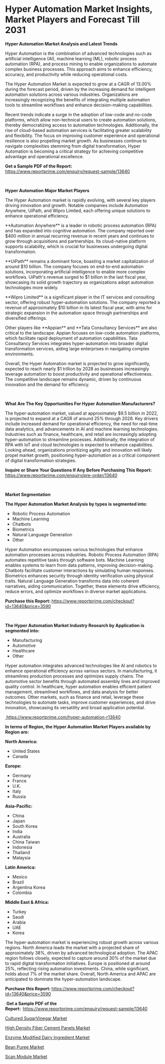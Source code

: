 <p><h1>Hyper Automation Market Insights, Market Players and Forecast Till 2031</h1></p><p><strong>Hyper Automation Market Analysis and Latest Trends</strong></p>
<p><p>Hyper Automation is the combination of advanced technologies such as artificial intelligence (AI), machine learning (ML), robotic process automation (RPA), and process mining to enable organizations to automate complex business processes. This approach aims to enhance efficiency, accuracy, and productivity while reducing operational costs. </p><p>The Hyper Automation Market is expected to grow at a CAGR of 13.00% during the forecast period, driven by the increasing demand for intelligent automation solutions across various industries. Organizations are increasingly recognizing the benefits of integrating multiple automation tools to streamline workflows and enhance decision-making capabilities. </p><p>Recent trends indicate a surge in the adoption of low-code and no-code platforms, which allow non-technical users to create automation solutions, thereby democratizing access to automation technologies. Additionally, the rise of cloud-based automation services is facilitating greater scalability and flexibility. The focus on improving customer experience and operational resilience is also propelling market growth. As businesses continue to navigate complexities stemming from digital transformation, Hyper Automation is becoming a critical strategy for achieving competitive advantage and operational excellence.</p></p>
<p><strong>Get a Sample PDF of the Report:&nbsp;</strong> <a href="https://www.reportprime.com/enquiry/request-sample/13640?utm_campaign=1285&utm_medium=2&utm_source=Github&utm_content=ia&utm_term=11102024&utm_id=hyper-automation">https://www.reportprime.com/enquiry/request-sample/13640</a></p>
<p>&nbsp;</p>
<p><strong>Hyper Automation Major Market Players</strong></p>
<p><p>The Hyper Automation market is rapidly evolving, with several key players driving innovation and growth. Notable companies include Automation Anywhere, UiPath, and Wipro Limited, each offering unique solutions to enhance operational efficiency.</p><p>**Automation Anywhere** is a leader in robotic process automation (RPA) and has expanded into cognitive automation. The company reported over $400 million in annual recurring revenue in recent years and continues to grow through acquisitions and partnerships. Its cloud-native platform supports scalability, which is crucial for businesses undergoing digital transformation.</p><p>**UiPath** remains a dominant force, boasting a market capitalization of around $10 billion. The company focuses on end-to-end automation solutions, incorporating artificial intelligence to enable more complex workflows. UiPath's revenue surged to $1 billion in the last fiscal year, showcasing its solid growth trajectory as organizations adopt automation technologies more widely.</p><p>**Wipro Limited** is a significant player in the IT services and consulting sector, offering robust hyper-automation solutions. The company reported a revenue of approximately $10 billion in its latest fiscal year, with aims for strategic expansion in the automation space through partnerships and diversified offerings.</p><p>Other players like **Appian** and **Tata Consultancy Services** are also critical to the landscape. Appian focuses on low-code automation platforms, which facilitate rapid deployment of automation capabilities. Tata Consultancy Services integrates hyper-automation into broader digital transformation services, aiding large enterprises in navigating complex environments.</p><p>Overall, the Hyper Automation market is projected to grow significantly, expected to reach nearly $1 trillion by 2028 as businesses increasingly leverage automation to boost productivity and operational effectiveness. The competitive landscape remains dynamic, driven by continuous innovation and the demand for efficiency.</p></p>
<p>&nbsp;</p>
<p><strong>What Are The Key Opportunities For Hyper Automation Manufacturers?</strong></p>
<p><p>The hyper-automation market, valued at approximately $9.5 billion in 2022, is projected to expand at a CAGR of around 25% through 2028. Key drivers include increased demand for operational efficiency, the need for real-time data analytics, and advancements in AI and machine learning technologies. Industries such as finance, healthcare, and retail are increasingly adopting hyper-automation to streamline processes. Additionally, the integration of RPA with IoT and cloud technologies is expected to enhance capabilities. Looking ahead, organizations prioritizing agility and innovation will likely propel market growth, positioning hyper-automation as a critical component of digital transformation strategies.</p></p>
<p><strong>Inquire or Share Your Questions If Any Before Purchasing This Report:</strong> <a href="https://www.reportprime.com/enquiry/pre-order/13640?utm_campaign=1285&utm_medium=2&utm_source=Github&utm_content=ia&utm_term=11102024&utm_id=hyper-automation">https://www.reportprime.com/enquiry/pre-order/13640</a></p>
<p>&nbsp;</p>
<p><strong>Market Segmentation</strong></p>
<p><strong>The Hyper Automation Market Analysis by types is segmented into:</strong></p>
<p><ul><li>Robotic Process Automation</li><li>Machine Learning</li><li>Chatbots</li><li>Biometrics</li><li>Natural Language Generation</li><li>Other</li></ul></p>
<p><p>Hyper Automation encompasses various technologies that enhance automation processes across industries. Robotic Process Automation (RPA) automates repetitive tasks through software bots. Machine Learning enables systems to learn from data patterns, improving decision-making. Chatbots facilitate customer interactions by simulating human responses. Biometrics enhances security through identity verification using physical traits. Natural Language Generation transforms data into coherent narratives, aiding communication. Together, these elements drive efficiency, reduce errors, and optimize workflows in diverse market applications.</p></p>
<p><strong>Purchase this Report:&nbsp;</strong><a href="https://www.reportprime.com/checkout?id=13640&price=3590&utm_campaign=1285&utm_medium=2&utm_source=Github&utm_content=ia&utm_term=11102024&utm_id=hyper-automation">https://www.reportprime.com/checkout?id=13640&price=3590</a></p>
<p>&nbsp;</p>
<p><strong>The Hyper Automation Market Industry Research by Application is segmented into:</strong></p>
<p><ul><li>Manufacturing</li><li>Automotive</li><li>Healthcare</li><li>Other</li></ul></p>
<p><p>Hyper automation integrates advanced technologies like AI and robotics to enhance operational efficiency across various sectors. In manufacturing, it streamlines production processes and optimizes supply chains. The automotive sector benefits through automated assembly lines and improved quality control. In healthcare, hyper automation enables efficient patient management, streamlined workflows, and data analysis for better outcomes. Other markets, such as finance and retail, leverage these technologies to automate tasks, improve customer experiences, and drive innovation, showcasing its versatility and broad application potential.</p></p>
<p><a href="https://www.reportprime.com/hyper-automation-r13640?utm_campaign=1285&utm_medium=2&utm_source=Github&utm_content=ia&utm_term=11102024&utm_id=hyper-automation">&nbsp;https://www.reportprime.com/hyper-automation-r13640</a></p>
<p><strong>In terms of Region, the Hyper Automation Market Players available by Region are:</strong></p>
<p>
    <p> <strong> North America: </strong>
        <ul>
            <li>United States</li>
            <li>Canada</li>
        </ul>
        </p> 
    <p> <strong> Europe: </strong>
        <ul>
            <li>Germany</li>
            <li>France</li>
            <li>U.K.</li>
            <li>Italy</li>
            <li>Russia</li>
        </ul>
        </p> 
    <p> <strong> Asia-Pacific: </strong>
        <ul>
            <li>China</li>
            <li>Japan</li>
            <li>South Korea</li>
            <li>India</li>
            <li>Australia</li>
            <li>China Taiwan</li>
            <li>Indonesia</li>
            <li>Thailand</li>
            <li>Malaysia</li>
        </ul>
        </p> 
    <p> <strong> Latin America: </strong>
        <ul>
            <li>Mexico</li>
            <li>Brazil</li>
            <li>Argentina Korea</li>
            <li>Colombia</li>
        </ul>
        </p> 
    <p> <strong> Middle East & Africa: </strong>
        <ul>
            <li>Turkey</li>
            <li>Saudi</li>
            <li>Arabia</li>
            <li>UAE</li>
            <li>Korea</li>
        </ul>
    </p>
    </p>
<p><p>The hyper-automation market is experiencing robust growth across various regions. North America leads the market with a projected share of approximately 38%, driven by advanced technological adoption. The APAC region follows closely, expected to capture around 30% of the market due to rapid digital transformation initiatives. Europe is positioned at around 25%, reflecting rising automation investments. China, while significant, holds about 7% of the market share. Overall, North America and APAC are anticipated to dominate the hyper-automation landscape.</p></p>
<p><strong>Purchase this Report: </strong><a href="https://www.reportprime.com/checkout?id=13640&price=3590&utm_campaign=1285&utm_medium=2&utm_source=Github&utm_content=ia&utm_term=11102024&utm_id=hyper-automation">https://www.reportprime.com/checkout?id=13640&price=3590</a></p>
<p>&nbsp;<strong>Get a Sample PDF of the Report:&nbsp;&nbsp;</strong><a href="https://www.reportprime.com/enquiry/request-sample/13640?utm_campaign=1285&utm_medium=2&utm_source=Github&utm_content=ia&utm_term=11102024&utm_id=hyper-automation">https://www.reportprime.com/enquiry/request-sample/13640</a></p>
<p><strong></strong></p>
<p><p><a href="https://issuu.com/reportprime-2/docs/cultured-sugarvinegar-market-size-2_06b8578b0f2899?utm_campaign=1285&utm_medium=2&utm_source=Github&utm_content=ia&utm_term=11102024&utm_id=hyper-automation">Cultured SugarVinegar Market</a></p><p><a href="https://www.linkedin.com/pulse/high-density-fiber-cement-panels-market-evolution-global-kos7e?utm_campaign=1285&utm_medium=2&utm_source=Github&utm_content=ia&utm_term=11102024&utm_id=hyper-automation">High Density Fiber Cement Panels Market</a></p><p><a href="https://issuu.com/reportprime-2/docs/enzyme-modified-dairy-ingredient-ma_a5d0d90cf34c0c?utm_campaign=1285&utm_medium=2&utm_source=Github&utm_content=ia&utm_term=11102024&utm_id=hyper-automation">Enzyme Modified Dairy Ingredient Market</a></p><p><a href="https://www.linkedin.com/pulse/pioneering-growth-analyzing-global-bean-puree-market-dynamics-2024-slahc?utm_campaign=1285&utm_medium=2&utm_source=Github&utm_content=ia&utm_term=11102024&utm_id=hyper-automation">Bean Puree Market</a></p><p><a href="https://www.linkedin.com/pulse/global-scan-module-market-opportunities-forecast-period-from-rdspf?utm_campaign=1285&utm_medium=2&utm_source=Github&utm_content=ia&utm_term=11102024&utm_id=hyper-automation">Scan Module Market</a></p></p>
